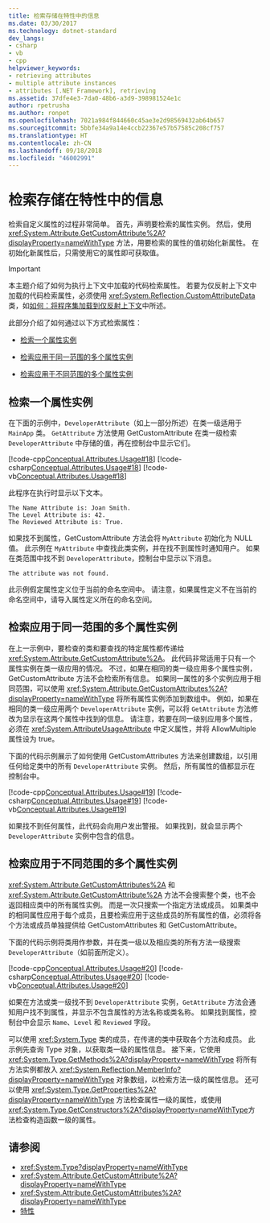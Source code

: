 ```yaml
---
title: 检索存储在特性中的信息
ms.date: 03/30/2017
ms.technology: dotnet-standard
dev_langs:
- csharp
- vb
- cpp
helpviewer_keywords:
- retrieving attributes
- multiple attribute instances
- attributes [.NET Framework], retrieving
ms.assetid: 37dfe4e3-7da0-48b6-a3d9-398981524e1c
author: rpetrusha
ms.author: ronpet
ms.openlocfilehash: 7021a984f844660c45ae3e2d98569432ab64b657
ms.sourcegitcommit: 5bbfe34a9a14e4ccb22367e57b57585c208cf757
ms.translationtype: HT
ms.contentlocale: zh-CN
ms.lasthandoff: 09/18/2018
ms.locfileid: "46002991"
---
```

# <a name="retrieving-information-stored-in-attributes"></a>检索存储在特性中的信息
检索自定义属性的过程非常简单。 首先，声明要检索的属性实例。 然后，使用 <xref:System.Attribute.GetCustomAttribute%2A?displayProperty=nameWithType> 方法，用要检索的属性的值初始化新属性。 在初始化新属性后，只需使用它的属性即可获取值。  
  
> [!IMPORTANT]
>  本主题介绍了如何为执行上下文中加载的代码检索属性。 若要为仅反射上下文中加载的代码检索属性，必须使用 <xref:System.Reflection.CustomAttributeData> 类，如[如何：将程序集加载到仅反射上下文](../../../docs/framework/reflection-and-codedom/how-to-load-assemblies-into-the-reflection-only-context.md)中所述。  
  
 此部分介绍了如何通过以下方式检索属性：  
  
-   [检索一个属性实例](#cpconretrievingsingleinstanceofattribute)  
  
-   [检索应用于同一范围的多个属性实例](#cpconretrievingmultipleinstancesofattributeappliedtosamescope)  
  
-   [检索应用于不同范围的多个属性实例](#cpconretrievingmultipleinstancesofattributeappliedtodifferentscopes)  
  
<a name="cpconretrievingsingleinstanceofattribute"></a>   
## <a name="retrieving-a-single-instance-of-an-attribute"></a>检索一个属性实例  
 在下面的示例中，`DeveloperAttribute`（如上一部分所述）在类一级适用于 `MainApp` 类。 `GetAttribute` 方法使用 GetCustomAttribute 在类一级检索 `DeveloperAttribute` 中存储的值，再在控制台中显示它们。  
  
 [!code-cpp[Conceptual.Attributes.Usage#18](../../../samples/snippets/cpp/VS_Snippets_CLR/conceptual.attributes.usage/cpp/source3.cpp#18)]
 [!code-csharp[Conceptual.Attributes.Usage#18](../../../samples/snippets/csharp/VS_Snippets_CLR/conceptual.attributes.usage/cs/source3.cs#18)]
 [!code-vb[Conceptual.Attributes.Usage#18](../../../samples/snippets/visualbasic/VS_Snippets_CLR/conceptual.attributes.usage/vb/source3.vb#18)]  
  
 此程序在执行时显示以下文本。  
  
```  
The Name Attribute is: Joan Smith.  
The Level Attribute is: 42.  
The Reviewed Attribute is: True.  
```  
  
 如果找不到属性，GetCustomAttribute 方法会将 `MyAttribute` 初始化为 NULL 值。 此示例在 `MyAttribute` 中查找此类实例，并在找不到属性时通知用户。 如果在类范围中找不到 `DeveloperAttribute`，控制台中显示以下消息。  
  
```  
The attribute was not found.   
```  
  
 此示例假定属性定义位于当前的命名空间中。 请注意，如果属性定义不在当前的命名空间中，请导入属性定义所在的命名空间。  
  
<a name="cpconretrievingmultipleinstancesofattributeappliedtosamescope"></a>   
## <a name="retrieving-multiple-instances-of-an-attribute-applied-to-the-same-scope"></a>检索应用于同一范围的多个属性实例  
 在上一示例中，要检查的类和要查找的特定属性都传递给 <xref:System.Attribute.GetCustomAttribute%2A>。 此代码非常适用于只有一个属性实例在类一级应用的情况。 不过，如果在相同的类一级应用多个属性实例，GetCustomAttribute 方法不会检索所有信息。 如果同一属性的多个实例应用于相同范围，可以使用 <xref:System.Attribute.GetCustomAttributes%2A?displayProperty=nameWithType> 将所有属性实例添加到数组中。 例如，如果在相同的类一级应用两个 `DeveloperAttribute` 实例，可以将 `GetAttribute` 方法修改为显示在这两个属性中找到的信息。 请注意，若要在同一级别应用多个属性，必须在 <xref:System.AttributeUsageAttribute> 中定义属性，并将 AllowMultiple 属性设为 true。  
  
 下面的代码示例展示了如何使用 GetCustomAttributes 方法来创建数组，以引用任何给定类中的所有 `DeveloperAttribute` 实例。 然后，所有属性的值都显示在控制台中。  
  
 [!code-cpp[Conceptual.Attributes.Usage#19](../../../samples/snippets/cpp/VS_Snippets_CLR/conceptual.attributes.usage/cpp/source3.cpp#19)]
 [!code-csharp[Conceptual.Attributes.Usage#19](../../../samples/snippets/csharp/VS_Snippets_CLR/conceptual.attributes.usage/cs/source3.cs#19)]
 [!code-vb[Conceptual.Attributes.Usage#19](../../../samples/snippets/visualbasic/VS_Snippets_CLR/conceptual.attributes.usage/vb/source3.vb#19)]  
  
 如果找不到任何属性，此代码会向用户发出警报。 如果找到，就会显示两个 `DeveloperAttribute` 实例中包含的信息。  
  
<a name="cpconretrievingmultipleinstancesofattributeappliedtodifferentscopes"></a>   
## <a name="retrieving-multiple-instances-of-an-attribute-applied-to-different-scopes"></a>检索应用于不同范围的多个属性实例  
 <xref:System.Attribute.GetCustomAttributes%2A> 和 <xref:System.Attribute.GetCustomAttribute%2A> 方法不会搜索整个类，也不会返回相应类中的所有属性实例。 而是一次只搜索一个指定方法或成员。 如果类中的相同属性应用于每个成员，且要检索应用于这些成员的所有属性的值，必须将各个方法或成员单独提供给 GetCustomAttributes 和 GetCustomAttribute。  
  
 下面的代码示例将类用作参数，并在类一级以及相应类的所有方法一级搜索 `DeveloperAttribute`（如前面所定义）。  
  
 [!code-cpp[Conceptual.Attributes.Usage#20](../../../samples/snippets/cpp/VS_Snippets_CLR/conceptual.attributes.usage/cpp/source3.cpp#20)]
 [!code-csharp[Conceptual.Attributes.Usage#20](../../../samples/snippets/csharp/VS_Snippets_CLR/conceptual.attributes.usage/cs/source3.cs#20)]
 [!code-vb[Conceptual.Attributes.Usage#20](../../../samples/snippets/visualbasic/VS_Snippets_CLR/conceptual.attributes.usage/vb/source3.vb#20)]  
  
 如果在方法或类一级找不到 `DeveloperAttribute` 实例，`GetAttribute` 方法会通知用户找不到属性，并显示不包含属性的方法名称或类名称。 如果找到属性，控制台中会显示 `Name`、`Level` 和 `Reviewed` 字段。  
  
 可以使用 <xref:System.Type> 类的成员，在传递的类中获取各个方法和成员。 此示例先查询 Type 对象，以获取类一级的属性信息。 接下来，它使用 <xref:System.Type.GetMethods%2A?displayProperty=nameWithType> 将所有方法实例都放入 <xref:System.Reflection.MemberInfo?displayProperty=nameWithType> 对象数组，以检索方法一级的属性信息。 还可以使用 <xref:System.Type.GetProperties%2A?displayProperty=nameWithType> 方法检查属性一级的属性，或使用 <xref:System.Type.GetConstructors%2A?displayProperty=nameWithType>方法检查构造函数一级的属性。  
  
## <a name="see-also"></a>请参阅

- <xref:System.Type?displayProperty=nameWithType>  
- <xref:System.Attribute.GetCustomAttribute%2A?displayProperty=nameWithType>  
- <xref:System.Attribute.GetCustomAttributes%2A?displayProperty=nameWithType>  
- [特性](../../../docs/standard/attributes/index.md)
